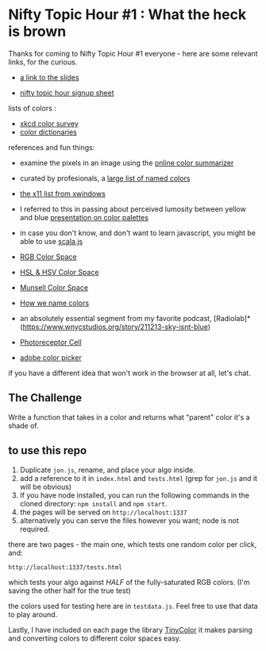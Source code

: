 # Nifty Topic Hour #1 : What the heck is brown

Thanks for coming to Nifty Topic Hour #1 everyone - here are some relevant links, for the curious.

* [a link to the slides](http://rahoi.com/nifty/hueredity.pdf)

* [nifty topic hour signup sheet](https://docs.google.com/spreadsheets/d/17BP85n9nmZXPMI_9ve_qNro3hjSRjoDQl6FGPox1UJw/)

lists of colors : 
* [xkcd color survey](https://blog.xkcd.com/2010/05/03/color-survey-results/)
* [color dictionaries](https://people.csail.mit.edu/jaffer/Color/Dictionaries#The%20Dictionaries)

references and fun things:

* examine the pixels in an image using the [online color summarizer](http://mkweb.bcgsc.ca/color-summarizer/)
* curated by profesionals, a [large list of named colors](http://mkweb.bcgsc.ca/colornames/)
* [the x11 list from xwindows](https://en.wikipedia.org/wiki/X11_color_names)
* I referred to this in passing about perceived lumosity between yellow and blue [presentation on color palettes](http://mkweb.bcgsc.ca/brewer/talks/color-palettes-brewer.pdf)

* in case you don't know, and don't want to learn javascript, you might be able to use [scala.js](https://www.scala-js.org/)

* [RGB Color Space](https://en.wikipedia.org/wiki/RGB_color_space)
* [HSL & HSV Color Space](https://en.wikipedia.org/wiki/HSL_and_HSV)
* [Munsell Color Space](https://en.wikipedia.org/wiki/Munsell_color_system)
* [How we name colors](https://en.wikipedia.org/wiki/Color_term)
* an absolutely essential segment from my favorite podcast, [Radiolab]* (https://www.wnycstudios.org/story/211213-sky-isnt-blue)
* [Photoreceptor Cell](https://en.wikipedia.org/wiki/Photoreceptor_cell)
* [adobe color picker](https://color.adobe.com/)

if you have a different idea that won't work in the browser at all, let's chat.

## The Challenge

Write a function that takes in a color and returns what "parent" color it's a shade of.

## to use this repo

1. Duplicate `jon.js`, rename, and place your algo inside.
2. add a reference to it in `index.html` and `tests.html` (grep for `jon.js` and it will be obvious)
3. If you have node installed, you can run the following commands in the cloned directory: `npm install` and `npm start`.
4. the pages will be served on `http://localhost:1337`
5. alternatively you can serve the files however you want; node is not required.

there are two pages - the main one, which tests one random color per click, and:

`http://localhost:1337/tests.html`

which tests your algo against *HALF* of the fully-saturated RGB colors. (I'm saving the other half for the true test)

the colors used for testing here are in `testdata.js`. Feel free to use that data to play around.

Lastly, I have included on each page the library [TinyColor](https://github.com/bgrins/TinyColor) it makes parsing and converting colors to different color spaces easy.